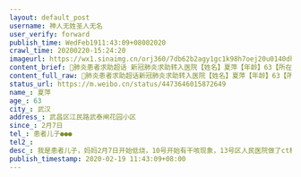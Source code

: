 ```yaml
---
layout: default_post
username: 神人无姓圣人无名
user_verify: forward
publish_time: WedFeb1911:43:09+08002020
crawl_time: 20200220-15:24:20
imageurl: https://wx1.sinaimg.cn/orj360/7db62b2agy1gc1k98h7oej20u0140dhc.jpg
content_brief: 肺炎患者求助超话 新冠肺炎求助转入医院【姓名】夏萍【年龄】63【所在城市】武汉【所在小区、社区】武昌区 江民路 武泰闸花园小区【患病时间】2月7日【联系方式】患者儿子 ●●●【其他紧急联系人】【病情描述】我是患者儿子，妈妈2月7日开始低烧，10号开始有干咳现象，13号区人民医院 ...全文
content_full_raw: 肺炎患者求助超话新冠肺炎求助转入医院【姓名】夏萍【年龄】63【所在城市】武汉【所在小区、社区】武昌区江民路武泰闸花园小区【患病时间】2月7日【联系方式】患者儿子●●●【其他紧急联系人】【病情描述】我是患者儿子，妈妈2月7日开始低烧，10号开始有干咳现象，13号区人民医院做了ct和抽血确证为双肺感染，并同日收入武汉体育中心体育馆方舱医院。入院以来身体情况一直不好，从可以吃点东西到现在进食困难，咳嗽剧烈到呼吸困难，18日已经上了辅助呼吸的设备，我们跟方舱医院的医生护士联系，希望转到更有条件治疗的医院，目前还是没有收到回复。我们知道武汉医疗系统面临巨大的压力，也理解在一线救治医护人员的不易，在给医生提出申请后一直在安静的等待，病情刻不容缓，请政府相关部门、有关媒体@央视新闻@人民日报@长江日报@彭湃新闻、有资源的好心人帮助及转发！感激不尽！@卫健委@武汉热线@协和医院@同济医院
status_url: https://m.weibo.cn/status/4473646015872649
name_: 夏萍
age_: 63
city_: 武汉
address_: 武昌区江民路武泰闸花园小区
since_: 2月7日
tel_: 患者儿子●●●
tel2_: 
desc_: 我是患者儿子，妈妈2月7日开始低烧，10号开始有干咳现象，13号区人民医院做了ct和抽血确证为双肺感染，并同日收入武汉体育中心体育馆方舱医院。入院以来身体情况一直不好，从可以吃点东西到现在进食困难，咳嗽剧烈到呼吸困难，18日已经上了辅助呼吸的设备，我们跟方舱医院的医生护士联系，希望转到更有条件治疗的医院，目前还是没有收到回复。我们知道武汉医疗系统面临巨大的压力，也理解在一线救治医护人员的不易，在给医生提出申请后一直在安静的等待，病情刻不容缓，请政府相关部门、有关媒体@央视新闻@人民日报@长江日报@彭湃新闻、有资源的好心人帮助及转发！感激不尽！@卫健委@武汉热线@协和医院@同济医院
publish_timestamp: 2020-02-19 11:43:09+08:00
---
```

